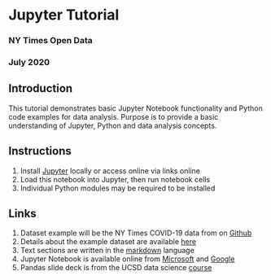 # Jupyter Tutorial

### NY Times Open Data
### July 2020

## Introduction

This tutorial demonstrates basic Jupyter Notebook functionality and Python code examples for data analysis. Purpose is to provide a basic understanding of Jupyter, Python and data analysis concepts.

## Instructions

1. Install [Jupyter][7] locally or access online via links online
2. Load this notebook into Jupyter, then run notebook cells
3. Individual Python modules may be required to be installed

## Links

1. Dataset example will be the NY Times COVID-19 data from on [Github][1]
2. Details about the example dataset are available [here][2]
3. Text sections are written in the [markdown][3] language
4. Jupyter Notebook is available online from [Microsoft][4] and [Google][5]
5. Pandas slide deck is from the UCSD data science [course][6]

[1]: https://github.com/nytimes
[2]: https://github.com/nytimes/covid-19-data
[3]: https://www.markdownguide.org/
[4]: https://notebooks.azure.com/
[5]: https://colab.research.google.com/
[6]: https://www.edx.org/micromasters/uc-san-diegox-data-science
[7]: https://jupyter.org/
